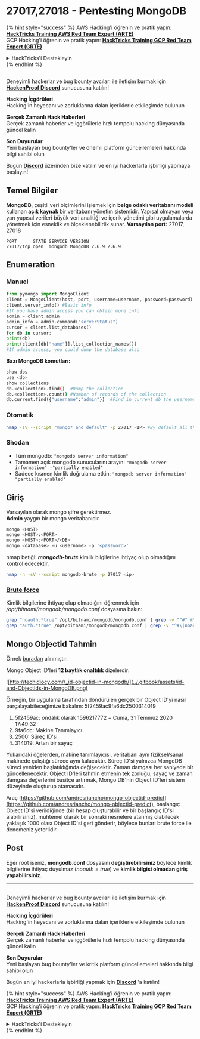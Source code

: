 # 27017,27018 - Pentesting MongoDB

{% hint style="success" %}
AWS Hacking'i öğrenin ve pratik yapın:<img src="../.gitbook/assets/arte.png" alt="" data-size="line">[**HackTricks Training AWS Red Team Expert (ARTE)**](https://training.hacktricks.xyz/courses/arte)<img src="../.gitbook/assets/arte.png" alt="" data-size="line">\
GCP Hacking'i öğrenin ve pratik yapın: <img src="../.gitbook/assets/grte.png" alt="" data-size="line">[**HackTricks Training GCP Red Team Expert (GRTE)**<img src="../.gitbook/assets/grte.png" alt="" data-size="line">](https://training.hacktricks.xyz/courses/grte)

<details>

<summary>HackTricks'i Destekleyin</summary>

* [**abonelik planlarını**](https://github.com/sponsors/carlospolop) kontrol edin!
* **💬 [**Discord grubuna**](https://discord.gg/hRep4RUj7f) veya [**telegram grubuna**](https://t.me/peass) katılın ya da **Twitter'da** 🐦 [**@hacktricks\_live**](https://twitter.com/hacktricks_live)**'i takip edin.**
* **Hacking ipuçlarını paylaşmak için** [**HackTricks**](https://github.com/carlospolop/hacktricks) ve [**HackTricks Cloud**](https://github.com/carlospolop/hacktricks-cloud) github reposuna PR gönderin.

</details>
{% endhint %}

<figure><img src="../.gitbook/assets/image (3).png" alt=""><figcaption></figcaption></figure>

Deneyimli hackerlar ve bug bounty avcıları ile iletişim kurmak için [**HackenProof Discord**](https://discord.com/invite/N3FrSbmwdy) sunucusuna katılın!

**Hacking İçgörüleri**\
Hacking'in heyecanı ve zorluklarına dalan içeriklerle etkileşimde bulunun

**Gerçek Zamanlı Hack Haberleri**\
Gerçek zamanlı haberler ve içgörülerle hızlı tempolu hacking dünyasında güncel kalın

**Son Duyurular**\
Yeni başlayan bug bounty'ler ve önemli platform güncellemeleri hakkında bilgi sahibi olun

Bugün [**Discord**](https://discord.com/invite/N3FrSbmwdy) üzerinden bize katılın ve en iyi hackerlarla işbirliği yapmaya başlayın!

## Temel Bilgiler

**MongoDB**, çeşitli veri biçimlerini işlemek için **belge odaklı veritabanı modeli** kullanan **açık kaynak** bir veritabanı yönetim sistemidir. Yapısal olmayan veya yarı yapısal verileri büyük veri analitiği ve içerik yönetimi gibi uygulamalarda yönetmek için esneklik ve ölçeklenebilirlik sunar. **Varsayılan port:** 27017, 27018
```
PORT      STATE SERVICE VERSION
27017/tcp open  mongodb MongoDB 2.6.9 2.6.9
```
## Enumeration

### Manuel
```python
from pymongo import MongoClient
client = MongoClient(host, port, username=username, password=password)
client.server_info() #Basic info
#If you have admin access you can obtain more info
admin = client.admin
admin_info = admin.command("serverStatus")
cursor = client.list_databases()
for db in cursor:
print(db)
print(client[db["name"]].list_collection_names())
#If admin access, you could dump the database also
```
**Bazı MongoDB komutları:**
```bash
show dbs
use <db>
show collections
db.<collection>.find()  #Dump the collection
db.<collection>.count() #Number of records of the collection
db.current.find({"username":"admin"})  #Find in current db the username admin
```
### Otomatik
```bash
nmap -sV --script "mongo* and default" -p 27017 <IP> #By default all the nmap mongo enumerate scripts are used
```
### Shodan

* Tüm mongodb: `"mongodb server information"`
* Tamamen açık mongodb sunucularını arayın: `"mongodb server information" -"partially enabled"`
* Sadece kısmen kimlik doğrulama etkin: `"mongodb server information" "partially enabled"`

## Giriş

Varsayılan olarak mongo şifre gerektirmez.\
**Admin** yaygın bir mongo veritabanıdır.
```bash
mongo <HOST>
mongo <HOST>:<PORT>
mongo <HOST>:<PORT>/<DB>
mongo <database> -u <username> -p '<password>'
```
nmap betiği: _**mongodb-brute**_ kimlik bilgilerine ihtiyaç olup olmadığını kontrol edecektir.
```bash
nmap -n -sV --script mongodb-brute -p 27017 <ip>
```
### [**Brute force**](../generic-methodologies-and-resources/brute-force.md#mongo)

Kimlik bilgilerine ihtiyaç olup olmadığını öğrenmek için _/opt/bitnami/mongodb/mongodb.conf_ dosyasına bakın:
```bash
grep "noauth.*true" /opt/bitnami/mongodb/mongodb.conf | grep -v "^#" #Not needed
grep "auth.*true" /opt/bitnami/mongodb/mongodb.conf | grep -v "^#\|noauth" #Not needed
```
## Mongo Objectid Tahmin

Örnek [buradan](https://techkranti.com/idor-through-mongodb-object-ids-prediction/) alınmıştır.

Mongo Object ID'leri **12 baytlık onaltılık** dizelerdir:

![http://techidiocy.com/\_id-objectid-in-mongodb/](../.gitbook/assets/id-and-ObjectIds-in-MongoDB.png)

Örneğin, bir uygulama tarafından döndürülen gerçek bir Object ID'yi nasıl parçalayabileceğimize bakalım: 5f2459ac9fa6dc2500314019

1. 5f2459ac: ondalık olarak 1596217772 = Cuma, 31 Temmuz 2020 17:49:32
2. 9fa6dc: Makine Tanımlayıcı
3. 2500: Süreç ID'si
4. 314019: Artan bir sayaç

Yukarıdaki öğelerden, makine tanımlayıcısı, veritabanı aynı fiziksel/sanal makinede çalıştığı sürece aynı kalacaktır. Süreç ID'si yalnızca MongoDB süreci yeniden başlatıldığında değişecektir. Zaman damgası her saniyede bir güncellenecektir. Object ID'leri tahmin etmenin tek zorluğu, sayaç ve zaman damgası değerlerini basitçe artırmak, Mongo DB'nin Object ID'leri sistem düzeyinde oluşturup atamasıdır.

Araç [https://github.com/andresriancho/mongo-objectid-predict](https://github.com/andresriancho/mongo-objectid-predict), başlangıç Object ID'si verildiğinde (bir hesap oluşturabilir ve bir başlangıç ID'si alabilirsiniz), muhtemel olarak bir sonraki nesnelere atanmış olabilecek yaklaşık 1000 olası Object ID'si geri gönderir, böylece bunları brute force ile denemeniz yeterlidir.

## Post

Eğer root iseniz, **mongodb.conf** dosyasını **değiştirebilirsiniz** böylece kimlik bilgilerine ihtiyaç duyulmaz (_noauth = true_) ve **kimlik bilgisi olmadan giriş yapabilirsiniz**.

***

<figure><img src="../.gitbook/assets/image (3).png" alt=""><figcaption></figcaption></figure>

Deneyimli hackerlar ve bug bounty avcıları ile iletişim kurmak için [**HackenProof Discord**](https://discord.com/invite/N3FrSbmwdy) sunucusuna katılın!

**Hacking İçgörüleri**\
Hacking'in heyecanı ve zorluklarına dalan içeriklerle etkileşimde bulunun

**Gerçek Zamanlı Hack Haberleri**\
Gerçek zamanlı haberler ve içgörülerle hızlı tempolu hacking dünyasında güncel kalın

**Son Duyurular**\
Yeni başlayan bug bounty'ler ve kritik platform güncellemeleri hakkında bilgi sahibi olun

Bugün en iyi hackerlarla işbirliği yapmak için [**Discord**](https://discord.com/invite/N3FrSbmwdy) 'a katılın!

{% hint style="success" %}
AWS Hacking'i öğrenin ve pratik yapın:<img src="../.gitbook/assets/arte.png" alt="" data-size="line">[**HackTricks Training AWS Red Team Expert (ARTE)**](https://training.hacktricks.xyz/courses/arte)<img src="../.gitbook/assets/arte.png" alt="" data-size="line">\
GCP Hacking'i öğrenin ve pratik yapın: <img src="../.gitbook/assets/grte.png" alt="" data-size="line">[**HackTricks Training GCP Red Team Expert (GRTE)**<img src="../.gitbook/assets/grte.png" alt="" data-size="line">](https://training.hacktricks.xyz/courses/grte)

<details>

<summary>HackTricks'i Destekleyin</summary>

* [**abonelik planlarını**](https://github.com/sponsors/carlospolop) kontrol edin!
* **💬 [**Discord grubuna**](https://discord.gg/hRep4RUj7f) veya [**telegram grubuna**](https://t.me/peass) katılın ya da **Twitter**'da **bizi takip edin** 🐦 [**@hacktricks\_live**](https://twitter.com/hacktricks_live)**.**
* **Hacking ipuçlarını paylaşmak için** [**HackTricks**](https://github.com/carlospolop/hacktricks) ve [**HackTricks Cloud**](https://github.com/carlospolop/hacktricks-cloud) github reposuna PR gönderin.

</details>
{% endhint %}

